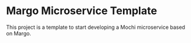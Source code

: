 Margo Microservice Template
===========================

This project is a template to start developing a Mochi
microservice based on Margo.
